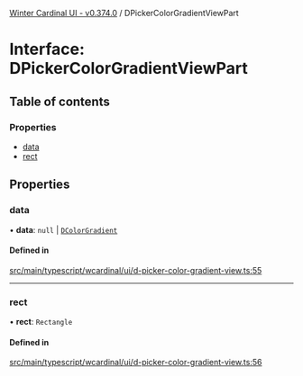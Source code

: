 [Winter Cardinal UI - v0.374.0](../index.md) / DPickerColorGradientViewPart

# Interface: DPickerColorGradientViewPart

## Table of contents

### Properties

- [data](DPickerColorGradientViewPart.md#data)
- [rect](DPickerColorGradientViewPart.md#rect)

## Properties

### data

• **data**: ``null`` \| [`DColorGradient`](DColorGradient.md)

#### Defined in

[src/main/typescript/wcardinal/ui/d-picker-color-gradient-view.ts:55](https://github.com/winter-cardinal/winter-cardinal-ui/blob/v0.310.1/src/main/typescript/wcardinal/ui/d-picker-color-gradient-view.ts#L55)

___

### rect

• **rect**: `Rectangle`

#### Defined in

[src/main/typescript/wcardinal/ui/d-picker-color-gradient-view.ts:56](https://github.com/winter-cardinal/winter-cardinal-ui/blob/v0.310.1/src/main/typescript/wcardinal/ui/d-picker-color-gradient-view.ts#L56)

